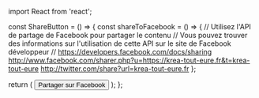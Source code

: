 import React from 'react';

const ShareButton = () => {
  const shareToFacebook = () => {
    // Utilisez l'API de partage de Facebook pour partager le contenu
    // Vous pouvez trouver des informations sur l'utilisation de cette API sur le site de Facebook développeur
    // https://developers.facebook.com/docs/sharing
    http://www.facebook.com/sharer.php?u=https://krea-tout-eure.fr&t=krea-tout-eure
    http://twitter.com/share?url=krea-tout-eure.fr
  };

  return (
    <button onClick={shareToFacebook}>
      Partager sur Facebook
    </button>
  );
};